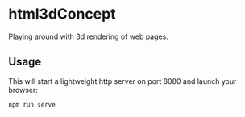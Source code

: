 # html3dConcept

Playing around with 3d rendering of web pages.

## Usage

This will start a lightweight http server on port 8080 and launch your browser:
```shell
npm run serve
```
